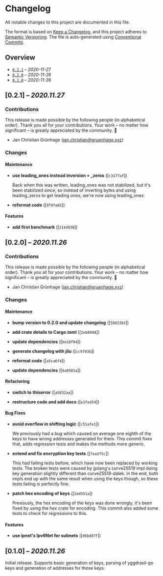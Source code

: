 # Changelog

All notable changes to this project are documented in this file.

The format is based on [Keep a Changelog], and this project adheres to
[Semantic Versioning]. The file is auto-generated using [Conventional Commits].

[keep a changelog]: https://keepachangelog.com/en/1.0.0/
[semantic versioning]: https://semver.org/spec/v2.0.0.html
[conventional commits]: https://www.conventionalcommits.org/en/v1.0.0/

## Overview


- [`0.2.1`](#021) – _2020-11-27_
- [`0.2.0`](#020) – _2020-11-26_
- [`0.1.0`](#010) – _2020-11-26_

## [0.2.1] – _2020.11.27_

### Contributions

This release is made possible by the following people (in alphabetical order).
Thank you all for your contributions. Your work – no matter how significant – is
greatly appreciated by the community. 💖

- Jan Christian Grünhage (<jan.christian@gruenhage.xyz>)


### Changes

#### Maintenance

- **use leading_ones instead inversion + _zeros** ([`c3177af`])

  Back when this was written, leading_ones was not stabilized, but it's
  been stabilized since, so instead of inverting bytes and using
  leading_zeros to get leading ones, we're now using leading_ones.

- **reformat code** ([`9797a65`])

#### Features

- **add first benchmark** ([`214d038`])

## [0.2.0] – _2020.11.26_

### Contributions

This release is made possible by the following people (in alphabetical order).
Thank you all for your contributions. Your work – no matter how significant – is
greatly appreciated by the community. 💖

- Jan Christian Grünhage (<jan.christian@gruenhage.xyz>)


### Changes

#### Maintenance

- **bump version to 0.2.0 and update changelog** ([`59d3383`])

- **add crate details to Cargo.toml** ([`2eb8948`])

- **update dependencies** ([`be18f94`])

- **generate changelog with jilu** ([`cc9793b`])

- **reformat code** ([`a5ca6f4`])

- **update dependencies** ([`6a0581a`])

#### Refactoring

- **switch to thiserror** ([`a5832aa`])

- **restructure code and add docs** ([`e2fe454`])

#### Bug Fixes

- **avoid overflow in shifting logic** ([`c51afe1`])

  We previously had a bug which caused on average one eighth of the keys
  to have wrong addresses generated for them. This commit fixes that, adds
  regression tests and makes the methods more generic.

- **extend and fix encryption key tests** ([`fea3f5c`])

  This had failing tests before, which have now been replaced by working
  tests. The broken tests were caused by golang's curve25519 impl doing
  key generation slightly different than curve25519-dalek. In the end,
  both impls end up with the same result when using the keys though, so
  these tests failing is perfectly fine.

- **patch hex encoding of keys** ([`1ed551a`])

  Previously, the hex encoding of the keys was done wrongly, it's been
  fixed by using the hex crate for encoding. This commit also added some
  tests to check for regressions to this.

#### Features

- **use ipnet's Ipv6Net for subnets** ([`d6bd07f`])

## [0.1.0] – _2020.11.26_

Initial release. Supports basic generation of keys, parsing of
yggdrasil-go keys and generation of addresses for those keys.




<!--
Config(
  accept_types: ["feat", "fix", "perf", "chore", "refactor"],
  type_headers: {
    "feat": "Features",
    "fix": "Bug Fixes",
    "perf": "Performance Improvements",
    "chore": "Maintenance",
    "refactor": "Refactoring"
  }
)

Template(
# Changelog

All notable changes to this project are documented in this file.

The format is based on [Keep a Changelog], and this project adheres to
[Semantic Versioning]. The file is auto-generated using [Conventional Commits].

[keep a changelog]: https://keepachangelog.com/en/1.0.0/
[semantic versioning]: https://semver.org/spec/v2.0.0.html
[conventional commits]: https://www.conventionalcommits.org/en/v1.0.0/

## Overview

{% for release in releases %}
- [`{{ release.version }}`](#{{ release.version | replace(from=".", to="") }}) – _{{ release.date | date(format="%Y-%m-%d")}}_
{%- endfor %}

{% for release in releases -%}
## [{{ release.version }}] – _{{ release.date | date(format="%Y.%m.%d") }}_
{%- if release.notes %}

{{ release.notes }}
{% endif -%}
{%- if release.changeset.contributors %}

### Contributions

This release is made possible by the following people (in alphabetical order).
Thank you all for your contributions. Your work – no matter how significant – is
greatly appreciated by the community. 💖
{% for contributor in release.changeset.contributors %}
- {{ contributor.name }} (<{{ contributor.email }}>)
{%- endfor %}
{%- endif %}

{% if release.changeset.changes | length > 0 %}
### Changes

{% for type, changes in release.changeset.changes | group_by(attribute="type") -%}

#### {{ type | typeheader }}

{% for change in changes -%}
- **{{ change.description }}** ([`{{ change.commit.short_id }}`])

{% if change.body -%}
{{ change.body | indent(n=2) }}

{% endif -%}
{%- endfor -%}

{% endfor %}
{%- endif %}
{%- endfor -%}
)
-->
